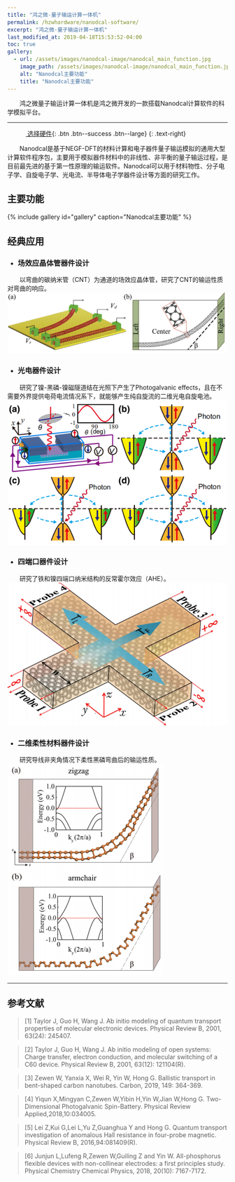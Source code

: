 ```yaml
---
title: "鸿之微-量子输运计算一体机"
permalink: /hzwhardware/nanodcal-software/
excerpt: "鸿之微-量子输运计算一体机"
last_modified_at: 2019-04-18T15:53:52-04:00
toc: true
gallery:
  - url: /assets/images/nanodcal-image/nanodcal_main_function.jpg
    image_path: /assets/images/nanodcal-image/nanodcal_main_function.jpg
    alt: "Nanodcal主要功能"
    title: "Nanodcal主要功能"
---
```


&emsp;&emsp;鸿之微量子输运计算一体机是鸿之微开发的一款搭载Nanodcal计算软件的科学模拟平台。

---

&emsp;&emsp;&emsp;[<i class="fas fa-shopping-cart"></i> 选择硬件](/hzwhardware/nanodcal-hardware/){: .btn .btn--success .btn--large}
{: .text-right}

&emsp;&emsp;Nanodcal是基于NEGF-DFT的材料计算和电子器件量子输运模拟的通用大型计算软件程序包，主要用于模拟器件材料中的非线性、非平衡的量子输运过程，是目前最先进的基于第一性原理的输运软件。Nanodcal可以用于材料物性、分子电子学、自旋电子学、光电流、半导体电子学器件设计等方面的研究工作。

## 主要功能

{% include gallery id="gallery" caption="Nanodcal主要功能" %}

## 经典应用
- ### 场效应晶体管器件设计
&emsp;&emsp;以弯曲的碳纳米管（CNT）为通道的场效应晶体管，研究了CNT的输运性质对弯曲的响应。
![](/assets/images/nanodcal-image/105.jpg)

- ### 光电器件设计
&emsp;&emsp;研究了镍-黑磷-镍磁隧道结在光照下产生了Photogalvanic effects，且在不需要外界提供电荷电流情况系下，就能够产生纯自旋流的二维光电自旋电池。
![](/assets/images/nanodcal-image/106.jpg)

- ### 四端口器件设计
&emsp;&emsp;研究了铁和镍四端口纳米结构的反常霍尔效应（AHE）。
![](/assets/images/nanodcal-image/108.jpg)

- ### 二维柔性材料器件设计
&emsp;&emsp;研究导线非夹角情况下柔性黑磷弯曲后的输运性质。
![](/assets/images/nanodcal-image/110.jpg)

---

## 参考文献

>[1] Taylor J, Guo H, Wang J. Ab initio modeling of quantum transport properties of molecular electronic devices. Physical Review B, 2001, 63(24): 245407.

>[2] Taylor J, Guo H, Wang J. Ab initio modeling of open systems: Charge transfer, electron conduction, and molecular switching of a C60 device. Physical Review B, 2001, 63(12): 121104(R).

>[3] Zewen W, Yanxia X, Wei R, Yin W, Hong G. Ballistic transport in bent-shaped carbon nanotubes. Carbon, 2019, 149: 364-369.

>[4] Yiqun X,Mingyan C,Zewen W,Yibin H,Yin W,Jian W,Hong G. Two-Dimensional Photogalvanic Spin-Battery. Physical Review Applied,2018,10:034005.

>[5] Lei Z,Kui G,Lei L,Yu Z,Guanghua Y and Hong G. Quantum transport investigation of anomalous Hall resistance in four-probe magnetic. Physical Review B, 2016,94:081409(R).

>[6] Junjun L,Lufeng R,Zewen W,Guiling Z and Yin W. All-phosphorus flexible devices with non-collinear electrodes: a first principles study. Physical Chemistry Chemical Physics, 2018, 20(10): 7167-7172.
